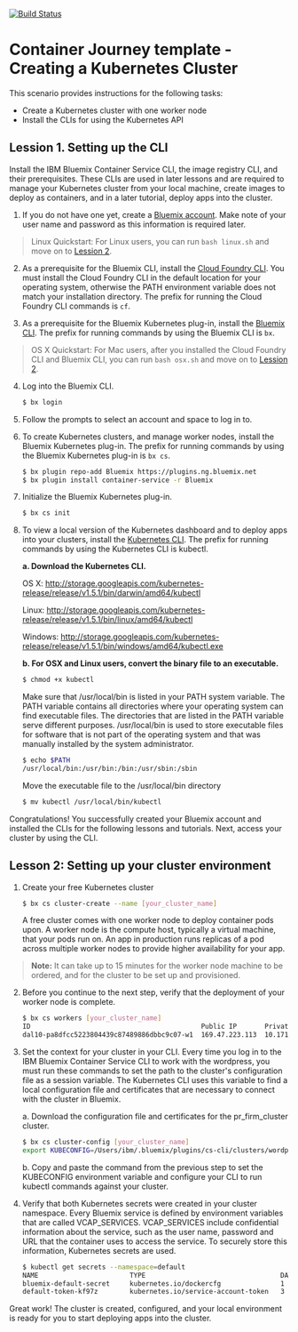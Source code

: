 [![Build Status](https://travis-ci.org/IBM/container-journey-template.svg?branch=master)](https://travis-ci.org/IBM/container-journey-template)

# Container Journey template - Creating a Kubernetes Cluster 

This scenario provides instructions for the following tasks:
- Create a Kubernetes cluster with one worker node
- Install the CLIs for using the Kubernetes API


## Lession 1. Setting up the CLI

Install the IBM Bluemix Container Service CLI, the image registry CLI, and their prerequisites. These CLIs are used in later lessons and are required to manage your Kubernetes cluster from your local machine, create images to deploy as containers, and in a later tutorial, deploy apps into the cluster.


1. If you do not have one yet, create a [Bluemix account](https://console.ng.bluemix.net/registration/). Make note of your user name and password as this information is required later.

> Linux Quickstart: For Linux users, you can run `bash linux.sh` and move on to [Lession 2](#lesson-2-setting-up-your-cluster-environment).

2. As a prerequisite for the Bluemix CLI, install the [Cloud Foundry CLI](https://github.com/cloudfoundry/cli/releases). You must install the Cloud Foundry CLI in the default location for your operating system, otherwise the PATH environment variable does not match your installation directory. The prefix for running the Cloud Foundry CLI commands is `cf`.


3. As a prerequisite for the Bluemix Kubernetes plug-in, install the [Bluemix CLI](http://clis.ng.bluemix.net/ui/home.html). The prefix for running commands by using the Bluemix CLI is `bx`.

> OS X Quickstart: For Mac users, after you installed the Cloud Foundry CLI and Bluemix CLI, you can run `bash osx.sh` and move on to [Lession 2](#lesson-2-setting-up-your-cluster-environment).


4. Log into the Bluemix CLI. 
    ```bash
    $ bx login
    ```

5. Follow the prompts to select an account and space to log in to.


6. To create Kubernetes clusters, and manage worker nodes, install the Bluemix Kubernetes plug-in. The prefix for running commands by using the Bluemix Kubernetes plug-in is `bx cs`. 
    ```bash
    $ bx plugin repo-add Bluemix https://plugins.ng.bluemix.net
    $ bx plugin install container-service -r Bluemix
    ```

7. Initialize the Bluemix Kubernetes plug-in. 
    ```bash
    $ bx cs init 
    ```

8. To view a local version of the Kubernetes dashboard and to deploy apps into your clusters, install the [Kubernetes CLI](https://kubernetes.io/docs/user-guide/prereqs/). The prefix for running commands by using the Kubernetes CLI is kubectl.

    **a. Download the Kubernetes CLI.**
    
    OS X: http://storage.googleapis.com/kubernetes-release/release/v1.5.1/bin/darwin/amd64/kubectl
    
    Linux: http://storage.googleapis.com/kubernetes-release/release/v1.5.1/bin/linux/amd64/kubectl

    Windows: http://storage.googleapis.com/kubernetes-release/release/v1.5.1/bin/windows/amd64/kubectl.exe
    
    **b. For OSX and Linux users, convert the binary file to an executable.**
    
    ```bash
    $ chmod +x kubectl
    ```
    Make sure that /usr/local/bin is listed in your PATH system variable. The PATH variable contains all directories where your operating system can find executable files. The directories that are listed in the PATH variable serve different purposes. /usr/local/bin is used to store executable files for software that is not part of the operating system and that was manually installed by the system administrator. 

    ```bash
    $ echo $PATH
    /usr/local/bin:/usr/bin:/bin:/usr/sbin:/sbin
    ```
    Move the executable file to the /usr/local/bin directory
    ```bash
    $ mv kubectl /usr/local/bin/kubectl
    ```

Congratulations! You successfully created your Bluemix account and installed the CLIs for the following lessons and tutorials. Next, access your cluster by using the CLI.

## Lesson 2: Setting up your cluster environment

1. Create your free Kubernetes cluster
    ```bash
    $ bx cs cluster-create --name [your_cluster_name]
    ```
    A free cluster comes with one worker node to deploy container pods upon. A worker node is the compute host, typically a virtual machine, that your pods run on. An app in production runs replicas of a pod across multiple worker nodes to provide higher availability for your app.
    
> **Note:** It can take up to 15 minutes for the worker node machine to be ordered, and for the cluster to be set up and provisioned. 

2. Before you continue to the next step, verify that the deployment of your worker node is complete. 
    ```bash
    $ bx cs workers [your_cluster_name]
    ID                                           Public IP       Private IP    Machine Type  State     Status   
    dal10-pa8dfcc5223804439c87489886dbbc9c07-w1  169.47.223.113  10.171.42.93  free         deployed  Deploy Automation Successful   
    ```
    
3. Set the context for your cluster in your CLI. Every time you log in to the IBM Bluemix Container Service CLI to work with the wordpress, you must run these commands to set the path to the cluster's configuration file as a session variable. The Kubernetes CLI uses this variable to find a local configuration file and certificates that are necessary to connect with the cluster in Bluemix.
    
    a. Download the configuration file and certificates for the pr_firm_cluster cluster. 
    ```bash
    $ bx cs cluster-config [your_cluster_name]
    export KUBECONFIG=/Users/ibm/.bluemix/plugins/cs-cli/clusters/wordpress/kube-config-dal10-wordpress.yml
    ```
    b. Copy and paste the command from the previous step to set the KUBECONFIG environment variable and configure your CLI to run kubectl commands against your cluster. 
    
4. Verify that both Kubernetes secrets were created in your cluster namespace. Every Bluemix service is defined by environment variables that are called VCAP_SERVICES. VCAP_SERVICES include confidential information about the service, such as the user name, password and URL that the container uses to access the service. To securely store this information, Kubernetes secrets are used.  
    ```bash
    $ kubectl get secrets --namespace=default
    NAME                       TYPE                                  DATA      AGE
    bluemix-default-secret     kubernetes.io/dockercfg               1         1h
    default-token-kf97z        kubernetes.io/service-account-token   3         1h
    ```
Great work! The cluster is created, configured, and your local environment is ready for you to start deploying apps into the cluster.